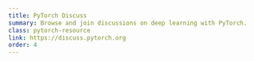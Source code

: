 ```yaml
---
title: PyTorch Discuss
summary: Browse and join discussions on deep learning with PyTorch.
class: pytorch-resource
link: https://discuss.pytorch.org
order: 4
---
```

